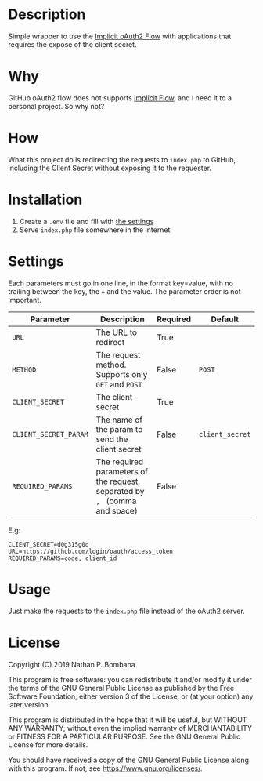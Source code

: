# Description
Simple wrapper to use the [Implicit oAuth2 Flow](https://tools.ietf.org/html/rfc6749#section-1.3.2) with applications that requires the expose of the client secret.

# Why
GitHub oAuth2 flow does not supports [Implicit Flow](https://tools.ietf.org/html/rfc6749#section-1.3.2), and I need it to a personal project. So why not?

# How
What this project do is redirecting the requests to ``ìndex.php`` to GitHub, including the Client Secret without exposing it to the requester.

# Installation
1. Create a ``.env`` file and fill with [the settings](#Settings)
2. Serve ``index.php`` file somewhere in the internet

# Settings

Each parameters must go in one line, in the format key=value, with no trailing between the key, the ``=`` and the value.
The parameter order is not important.

| Parameter               | Description                                             | Required | Default     |
|-------------------------|---------------------------------------------------------|----------|-------------|
| ``URL``                 | The URL to redirect                                     | True     |             |
| ``METHOD``              | The request method. Supports only ``GET`` and ``POST``  | False    | ``POST``    |
| ``CLIENT_SECRET``       | The client secret   | True     |             |
| ``CLIENT_SECRET_PARAM`` | The name of the param to send the client secret | False | ``client_secret`` |
| ``REQUIRED_PARAMS``     | The required parameters of the request, separated by ``, `` (comma and space) | False | |

E.g:
```
CLIENT_SECRET=d0g315g0d
URL=https://github.com/login/oauth/access_token
REQUIRED_PARAMS=code, client_id
```

# Usage
Just make the requests to the ``index.php`` file instead of the oAuth2 server.

# License

Copyright (C) 2019 Nathan P. Bombana

This program is free software: you can redistribute it and/or modify it under the terms of the GNU General Public License as published by the Free Software Foundation, either version 3 of the License, or (at your option) any later version.

This program is distributed in the hope that it will be useful, but WITHOUT ANY WARRANTY; without even the implied warranty of MERCHANTABILITY or FITNESS FOR A PARTICULAR PURPOSE. See the GNU General Public License for more details.

You should have received a copy of the GNU General Public License along with this program. If not, see https://www.gnu.org/licenses/.

